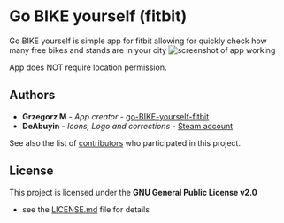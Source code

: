 # Go BIKE yourself (fitbit)

Go BIKE yourself is simple app for fitbit allowing for quickly check how many free bikes and stands are in your city 
![screenshot of app working](https://raw.githubusercontent.com/grzesjam/go-BIKE-yourself-fitbit/master/preview.png)

 App does NOT require location permission.
## Authors

* **Grzegorz M** - *App creator* - [go-BIKE-yourself-fitbit](https://github.com/grzesjam/go-BIKE-yourself-fitbit)
* **DeAbuyin** - *Icons, Logo and corrections* - [Steam account](https://steamcommunity.com/profiles/76561198057371624/)

See also the list of [contributors](https://github.com/grzesjam/go-BIKE-yourself-fitbit/graphs/contributors) who participated in this project.

## License

This project is licensed under the **GNU General Public License v2.0**
- see the [LICENSE.md](LICENSE) file for details
